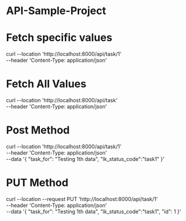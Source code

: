 # API-Sample-Project

# Fetch specific values
curl --location 'http://localhost:8000/api/task/1' \
--header 'Content-Type: application/json'

# Fetch All Values
curl --location 'http://localhost:8000/api/task' \
--header 'Content-Type: application/json'

# Post Method
curl --location 'http://localhost:8000/api/task/1' \
--header 'Content-Type: application/json' \
--data '{
    "task_for": "Testing 1th data",
    "lk_status_code":"task1"
}'

# PUT Method
curl --location --request PUT 'http://localhost:8000/api/task/1' \
--header 'Content-Type: application/json' \
--data '{
    "task_for": "Testing 1th data",
    "lk_status_code":"task1",
    "id": 1
}'

